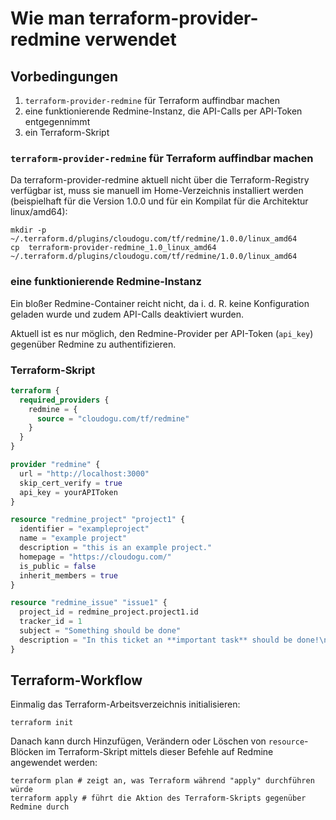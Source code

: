 # Wie man terraform-provider-redmine verwendet

## Vorbedingungen

1. `terraform-provider-redmine` für Terraform auffindbar machen
1. eine funktionierende Redmine-Instanz, die API-Calls per API-Token entgegennimmt
1. ein Terraform-Skript

### `terraform-provider-redmine` für Terraform auffindbar machen

Da terraform-provider-redmine aktuell nicht über die Terraform-Registry verfügbar ist, muss sie manuell im Home-Verzeichnis installiert werden (beispielhaft für die Version 1.0.0 und für ein Kompilat für die Architektur linux/amd64):

```
mkdir -p ~/.terraform.d/plugins/cloudogu.com/tf/redmine/1.0.0/linux_amd64
cp  terraform-provider-redmine_1.0_linux_amd64 ~/.terraform.d/plugins/cloudogu.com/tf/redmine/1.0.0/linux_amd64
```

### eine funktionierende Redmine-Instanz

Ein bloßer Redmine-Container reicht nicht, da i. d. R. keine Konfiguration geladen wurde und zudem API-Calls deaktiviert wurden.

Aktuell ist es nur möglich, den Redmine-Provider per API-Token (`api_key`) gegenüber Redmine zu authentifizieren. 

### Terraform-Skript

```terraform
terraform {
  required_providers {
    redmine = {
      source = "cloudogu.com/tf/redmine"
    }
  }
}

provider "redmine" {
  url = "http://localhost:3000"
  skip_cert_verify = true
  api_key = yourAPIToken
}

resource "redmine_project" "project1" {
  identifier = "exampleproject"
  name = "example project"
  description = "this is an example project."
  homepage = "https://cloudogu.com/"
  is_public = false
  inherit_members = true
}

resource "redmine_issue" "issue1" {
  project_id = redmine_project.project1.id
  tracker_id = 1
  subject = "Something should be done"
  description = "In this ticket an **important task** should be done!\n\nGo ahead!\n\n```bash\necho -n $PATH\n```"
}
```

## Terraform-Workflow

Einmalig das Terraform-Arbeitsverzeichnis initialisieren:
```
terraform init
```

Danach kann durch Hinzufügen, Verändern oder Löschen von `resource`-Blöcken im Terraform-Skript mittels dieser Befehle auf Redmine angewendet werden:

```
terraform plan # zeigt an, was Terraform während "apply" durchführen würde
terraform apply # führt die Aktion des Terraform-Skripts gegenüber Redmine durch
```